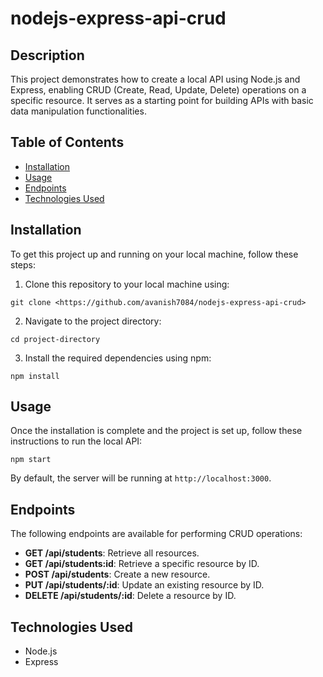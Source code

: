 # nodejs-express-api-crud

## Description

This project demonstrates how to create a local API using Node.js and Express, enabling CRUD (Create, Read, Update, Delete) operations on a specific resource. It serves as a starting point for building APIs with basic data manipulation functionalities.

## Table of Contents

- [Installation](#installation)
- [Usage](#usage)
- [Endpoints](#endpoints)
- [Technologies Used](#technologies-used)

## Installation

To get this project up and running on your local machine, follow these steps:

1. Clone this repository to your local machine using:

```
git clone <https://github.com/avanish7084/nodejs-express-api-crud>
```

2. Navigate to the project directory:

```
cd project-directory
```

3. Install the required dependencies using npm:

```
npm install
```

## Usage

Once the installation is complete and the project is set up, follow these instructions to run the local API:

```
npm start
```

By default, the server will be running at `http://localhost:3000`.

## Endpoints

The following endpoints are available for performing CRUD operations:

- **GET /api/students**: Retrieve all resources.
- **GET /api/students:id**: Retrieve a specific resource by ID.
- **POST /api/students**: Create a new resource.
- **PUT /api/students/:id**: Update an existing resource by ID.
- **DELETE /api/students/:id**: Delete a resource by ID.


## Technologies Used

- Node.js
- Express

